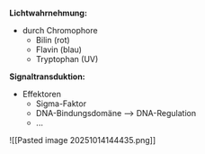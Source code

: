 **Lichtwahrnehmung:**
- durch Chromophore
	- Bilin (rot)
	- Flavin (blau)
	- Tryptophan (UV)

**Signaltransduktion:**
- Effektoren
	- Sigma-Faktor
	- DNA-Bindungsdomäne
	--> DNA-Regulation
	- ...

![[Pasted image 20251014144435.png]]
